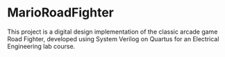 # MarioRoadFighter
This project is a digital design implementation of the classic arcade game Road Fighter, developed using System Verilog on Quartus for an Electrical Engineering lab course.
